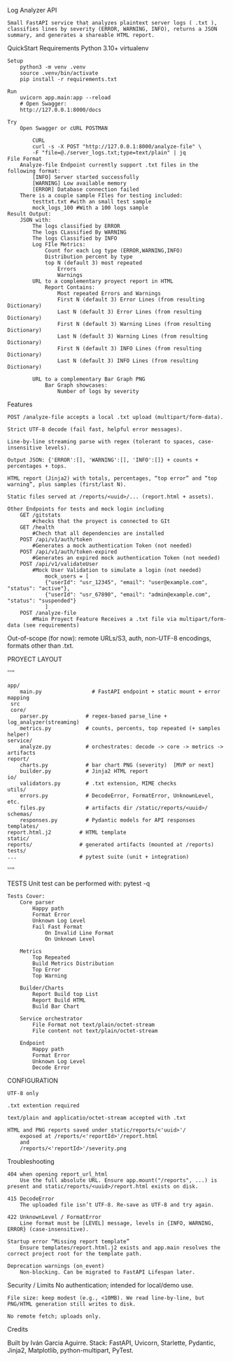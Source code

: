 Log Analyzer API

    Small FastAPI service that analyzes plaintext server logs ( .txt ), classifies lines by severity (ERROR, WARNING, INFO), returns a JSON summary, and generates a shareable HTML report.

QuickStart
    Requirements
        Python 3.10+
        virtualenv

    Setup
        python3 -m venv .venv
        source .venv/bin/activate
        pip install -r requirements.txt

    Run
        uvicorn app.main:app --reload
        # Open Swagger: 
        http://127.0.0.1:8000/docs

    Try
        Open Swagger or cURL POSTMAN

            CURL
            curl -s -X POST "http://127.0.0.1:8000/analyze-file" \
            -F "file=@./server_logs.txt;type=text/plain" | jq
    File Format
        Analyze-file Endpoint currently support .txt files in the following format:
            [INFO] Server started successfully
            [WARNING] Low available memory
            [ERROR] Database connection failed
        There is a couple sample FIles for testing included:
            testtxt.txt #with an small test sample
            mock_logs_100 #With a 100 logs sample
    Result Output:
        JSON with:
            The logs classified by ERROR
            The logs CLassified By WARNING
            The logs Classified by INFO
            Log FIle Metrics:
                Count for each Log type (ERROR,WARNING,INFO)
                Distribution percent by type
                top N (default 3) most repeated
                    Errors
                    Warnings
            URL to a complementary proyect report in HTML
                Report Contains:
                    Most repeated Errors and Warnings
                    First N (default 3) Error Lines (from resulting Dictionary)
                    Last N (default 3) Error Lines (from resulting Dictionary)
                    First N (default 3) Warning Lines (from resulting Dictionary)
                    Last N (default 3) Warning Lines (from resulting Dictionary)
                    First N (default 3) INFO Lines (from resulting Dictionary)
                    Last N (default 3) INFO Lines (from resulting Dictionary)

            URL to a complementary Bar Graph PNG 
                Bar Graph showcases:
                    Number of logs by severity


Features

    POST /analyze-file accepts a local .txt upload (multipart/form-data).

    Strict UTF-8 decode (fail fast, helpful error messages).

    Line-by-line streaming parse with regex (tolerant to spaces, case-insensitive levels).

    Output JSON: {'ERROR':[], 'WARNING':[], 'INFO':[]} + counts + percentages + tops.

    HTML report (Jinja2) with totals, percentages, “top error” and “top warning”, plus samples (first/last N).

    Static files served at /reports/<uuid>/... (report.html + assets).

    Other Endpoints for tests and mock login including
        GET /gitstats
            #checks that the proyect is connected to GIt
        GET /health
            #Chech that all dependencies are installed
        POST /api/v1/auth/token
            #Generates a mock authentication Token (not needed)
        POST /api/v1/auth/token-expired
            #Generates an expired mock authentication Token (not needed)
        POST /api/v1/validateUser
            #Mock User Validation to simulate a login (not needed)
                mock_users = [
                {"userId": "usr_12345", "email": "user@example.com", "status": "active"},
                {"userId": "usr_67890", "email": "admin@example.com", "status": "suspended"}
                ]
        POST /analyze-file
            #Main Proyect Feature Receives a .txt file via multipart/form-data (see requirements)


Out-of-scope (for now): remote URLs/S3, auth, non-UTF-8 encodings, formats other than .txt.

PROYECT LAYOUT

''''

    app/
        main.py                # FastAPI endpoint + static mount + error mapping
     src
     core/
        parser.py            # regex-based parse_line + log_analyzer(streaming)
        metrics.py           # counts, percents, top repeated (+ samples helper)
    service/
        analyze.py           # orchestrates: decode -> core -> metrics -> artifacts
    report/
        charts.py            # bar chart PNG (severity)  [MVP or next]
        builder.py           # Jinja2 HTML report
    io/
        validators.py        # .txt extension, MIME checks
    utils/
        errors.py            # DecodeError, FormatError, UnknownLevel, etc.
        files.py             # artifacts dir /static/reports/<uuid>/
    schemas/
        responses.py         # Pydantic models for API responses
    templates/
    report.html.j2         # HTML template
    static/
    reports/               # generated artifacts (mounted at /reports)
    tests/
    ...                    # pytest suite (unit + integration)
    
''''    

TESTS
    Unit test can be performed with:
    pytest -q

    Tests Cover: 
        Core parser
            Happy path
            Format Error
            Unknown Log Level
            Fail Fast Format
                On Invalid Line Format
                On Unknown Level

        Metrics 
            Top Repeated
            Build Metrics Distribution
            Top Error
            Top Warning

        Builder/Charts 
            Report Build top List
            Report Build HTML
            Build Bar Chart

        Service orchestrator
            File Format not text/plain/octet-stream
            File content not text/plain/octet-stream

        Endpoint
            Happy path
            Format Error
            Unknown Log Level
            Decode Error

CONFIGURATION

    UTF-8 only

    .txt extention required

    text/plain and applicatio/octet-stream accepted with .txt

    HTML and PNG reports saved under static/reports/<'uuid>'/ 
        exposed at /reports/<'reportId>'/report.html 
        and 
        /reports/<'reportId>'/severity.png

Troubleshooting

    404 when opening report_url_html
        Use the full absolute URL. Ensure app.mount("/reports", ...) is present and static/reports/<uuid>/report.html exists on disk.

    415 DecodeError
        The uploaded file isn’t UTF-8. Re-save as UTF-8 and try again.

    422 UnknownLevel / FormatError
        Line format must be [LEVEL] message, levels in {INFO, WARNING, ERROR} (case-insensitive).

    Startup error “Missing report template”
        Ensure templates/report.html.j2 exists and app.main resolves the correct project root for the template path.

    Deprecation warnings (on_event)
        Non-blocking. Can be migrated to FastAPI Lifespan later.

Security / Limits
    No authentication; intended for local/demo use.

    File size: keep modest (e.g., <10MB). We read line-by-line, but PNG/HTML generation still writes to disk.

    No remote fetch; uploads only.


Credits

Built by Iván Garcia Aguirre.
Stack: FastAPI, Uvicorn, Starlette, Pydantic, Jinja2, Matplotlib, python-multipart, PyTest.
